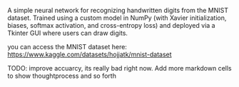 A simple neural network for recognizing handwritten digits from the MNIST dataset. 
Trained using a custom model in NumPy (with Xavier initialization, biases, softmax activation, and cross-entropy loss) and deployed via a Tkinter GUI where users can draw digits.

you can access the MNIST dataset here: https://www.kaggle.com/datasets/hojjatk/mnist-dataset

TODO: improve accuarcy, its really bad right now. Add more markdown cells to show thoughtprocess and so forth

